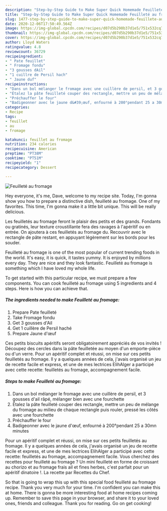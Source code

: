 ```yaml
---
description: "Step-by-Step Guide to Make Super Quick Homemade Feuilleté au fromage"
title: "Step-by-Step Guide to Make Super Quick Homemade Feuilleté au fromage"
slug: 1477-step-by-step-guide-to-make-super-quick-homemade-feuillete-au-fromage
date: 2020-12-06T17:50:49.564Z
image: https://img-global.cpcdn.com/recipes/d07d5b290b37d1e5/751x532cq70/feuillete-au-fromage-photo-principale-de-la-recette.jpg
thumbnail: https://img-global.cpcdn.com/recipes/d07d5b290b37d1e5/751x532cq70/feuillete-au-fromage-photo-principale-de-la-recette.jpg
cover: https://img-global.cpcdn.com/recipes/d07d5b290b37d1e5/751x532cq70/feuillete-au-fromage-photo-principale-de-la-recette.jpg
author: Lloyd Waters
ratingvalue: 4.8
reviewcount: 36729
recipeingredient:
- " Pate feuillet"
- " Fromage fondu"
- "3 gousses dAil"
- "1 cuillre de Persil hach"
- " Jaune duf"
recipeinstructions:
- "Dans un bol mélanger le fromage avec une cuillère de persil, et 3 gousses d&#39;ail râpé, mélanger bien avec une fourchette"
- "Étalez la pâte feuilleté couper des rectangle, mettre un peu de mélange du fromage au milieu de chaque rectangle puis rouler, pressé les côtés avec une fourchette"
- "Préchauffer le four"
- "Badigeonner avec le jaune d&#39;œuf, enfourné à 200°pendant 25 a 30mn minutes"
categories:
- Recipe
tags:
- feuillet
- au
- fromage

katakunci: feuillet au fromage 
nutrition: 234 calories
recipecuisine: American
preptime: "PT38M"
cooktime: "PT51M"
recipeyield: "1"
recipecategory: Dessert

---
```



![Feuilleté au fromage](https://img-global.cpcdn.com/recipes/d07d5b290b37d1e5/751x532cq70/feuillete-au-fromage-photo-principale-de-la-recette.jpg)

Hey everyone, it's me, Dave, welcome to my recipe site. Today, I'm gonna show you how to prepare a distinctive dish, feuilleté au fromage. One of my favorites. This time, I'm gonna make it a little bit unique. This will be really delicious.

Les feuilletés au fromage feront le plaisir des petits et des grands. Fondants ou gratinés, leur texture croustillante fera des ravages à l&#39;apéritif ou en entrée. On ajoutera à ces feuilletés au fromage du. Recouvrir avec le rectangle de pâte restant, en appuyant légèrement sur les bords pour les souder.

Feuilleté au fromage is one of the most popular of current trending foods in the world. It's easy, it is quick, it tastes yummy. It is enjoyed by millions every day. They are nice and they look fantastic. Feuilleté au fromage is something which I have loved my whole life.


To get started with this particular recipe, we must prepare a few components. You can cook feuilleté au fromage using 5 ingredients and 4 steps. Here is how you can achieve that.

<!--inarticleads1-->

##### The ingredients needed to make Feuilleté au fromage:

1. Prepare  Pate feuilleté
1. Take  Fromage fondu
1. Get 3 gousses d&#39;Ail
1. Get 1 cuillère de Persil haché
1. Prepare  Jaune d&#39;œuf


Ces petits biscuits apéritifs seront obligatoirement appréciés de vos invités ! Découpez des cercles dans la pâte feuilletée au moyen d&#39;un emporte-pièce ou d&#39;un verre. Pour un apéritif complet et réussi, on mise sur ces petits feuilletés au fromage. Il y a quelques années de cela, j&#39;avais organisé un jeu de recette facile et express, et une de mes lectrices ElihAlger a participé avec cette recette: feuilletés au fromage, accompagnement facile. 

<!--inarticleads2-->

##### Steps to make Feuilleté au fromage:

1. Dans un bol mélanger le fromage avec une cuillère de persil, et 3 gousses d&#39;ail râpé, mélanger bien avec une fourchette
1. Étalez la pâte feuilleté couper des rectangle, mettre un peu de mélange du fromage au milieu de chaque rectangle puis rouler, pressé les côtés avec une fourchette
1. Préchauffer le four
1. Badigeonner avec le jaune d&#39;œuf, enfourné à 200°pendant 25 a 30mn minutes


Pour un apéritif complet et réussi, on mise sur ces petits feuilletés au fromage. Il y a quelques années de cela, j&#39;avais organisé un jeu de recette facile et express, et une de mes lectrices ElihAlger a participé avec cette recette: feuilletés au fromage, accompagnement facile. Vous cherchez des recettes pour feuilleté au fromage ? Un mini feuilleté en forme de croissant au chorizo et au fromage frais ail et fines herbes, c&#39;est parfait pour un apéritif dinatoire !. La recette par Recettes du Chef. 

So that is going to wrap this up with this special food feuilleté au fromage recipe. Thank you very much for your time. I'm confident you can make this at home. There is gonna be more interesting food at home recipes coming up. Remember to save this page in your browser, and share it to your loved ones, friends and colleague. Thank you for reading. Go on get cooking!
